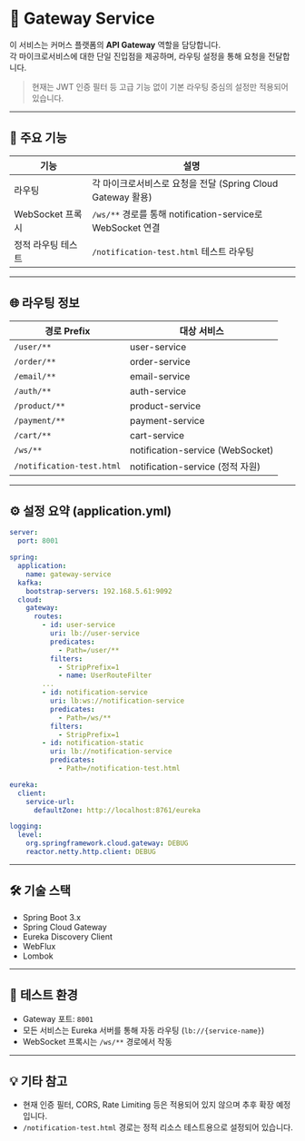 # 🚪 Gateway Service

이 서비스는 커머스 플랫폼의 **API Gateway** 역할을 담당합니다.  
각 마이크로서비스에 대한 단일 진입점을 제공하며, 라우팅 설정을 통해 요청을 전달합니다.

> 현재는 JWT 인증 필터 등 고급 기능 없이 기본 라우팅 중심의 설정만 적용되어 있습니다.

---

## 🔧 주요 기능

| 기능             | 설명                                                           |
|------------------|----------------------------------------------------------------|
| 라우팅           | 각 마이크로서비스로 요청을 전달 (Spring Cloud Gateway 활용)    |
| WebSocket 프록시 | `/ws/**` 경로를 통해 notification-service로 WebSocket 연결    |
| 정적 라우팅 테스트 | `/notification-test.html` 테스트 라우팅                        |

---

## 🌐 라우팅 정보

| 경로 Prefix        | 대상 서비스             |
|---------------------|--------------------------|
| `/user/**`          | user-service             |
| `/order/**`         | order-service            |
| `/email/**`         | email-service            |
| `/auth/**`          | auth-service             |
| `/product/**`       | product-service          |
| `/payment/**`       | payment-service          |
| `/cart/**`          | cart-service             |
| `/ws/**`            | notification-service (WebSocket) |
| `/notification-test.html` | notification-service (정적 자원) |

---

## ⚙️ 설정 요약 (application.yml)

```yaml
server:
  port: 8001

spring:
  application:
    name: gateway-service
  kafka:
    bootstrap-servers: 192.168.5.61:9092
  cloud:
    gateway:
      routes:
        - id: user-service
          uri: lb://user-service
          predicates:
            - Path=/user/**
          filters:
            - StripPrefix=1
            - name: UserRouteFilter
        ...
        - id: notification-service
          uri: lb:ws://notification-service
          predicates:
            - Path=/ws/**
          filters:
            - StripPrefix=1
        - id: notification-static
          uri: lb://notification-service
          predicates:
            - Path=/notification-test.html

eureka:
  client:
    service-url:
      defaultZone: http://localhost:8761/eureka

logging:
  level:
    org.springframework.cloud.gateway: DEBUG
    reactor.netty.http.client: DEBUG
```

---

## 🛠 기술 스택

- Spring Boot 3.x
- Spring Cloud Gateway
- Eureka Discovery Client 
- WebFlux
- Lombok

---

## 🧪 테스트 환경

- Gateway 포트: `8001`
- 모든 서비스는 Eureka 서버를 통해 자동 라우팅 (`lb://{service-name}`)
- WebSocket 프록시는 `/ws/**` 경로에서 작동

---

## 💡 기타 참고

- 현재 인증 필터, CORS, Rate Limiting 등은 적용되어 있지 않으며 추후 확장 예정입니다.
- `/notification-test.html` 경로는 정적 리소스 테스트용으로 설정되어 있습니다.
